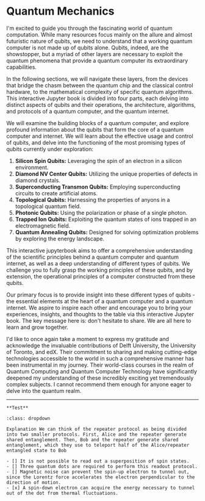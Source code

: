# Quantum Mechanics

I'm excited to guide you through the fascinating world of quantum computation. While many resources focus mainly on the allure and almost futuristic nature of qubits, we need to understand that a working quantum computer is not made up of qubits alone. Qubits, indeed, are the showstopper, but a myriad of other layers are necessary to exploit the quantum phenomena that provide a quantum computer its extraordinary capabilities.

In the following sections, we will navigate these layers, from the devices that bridge the chasm between the quantum chip and the classical control hardware, to the mathematical complexity of specific quantum algorithms. This interactive Jupyter book is divided into four parts, each delving into distinct aspects of qubits and their operations, the architecture, algorithms, and protocols of a quantum computer, and the quantum internet.

We will examine the building blocks of a quantum computer, and explore profound information about the qubits that form the core of a quantum computer and internet. We will learn about the effective usage and control of qubits, and delve into the functioning of the most promising types of qubits currently under exploration:

1. **Silicon Spin Qubits:** Leveraging the spin of an electron in a silicon environment.
2. **Diamond NV Center Qubits:** Utilizing the unique properties of defects in diamond crystals.
3. **Superconducting Transmon Qubits:** Employing superconducting circuits to create artificial atoms.
4. **Topological Qubits:** Harnessing the properties of anyons in a topological quantum field.
5. **Photonic Qubits:** Using the polarization or phase of a single photon.
6. **Trapped Ion Qubits:** Exploiting the quantum states of ions trapped in an electromagnetic field.
7. **Quantum Annealing Qubits:** Designed for solving optimization problems by exploring the energy landscape.

This interactive jupyterbook aims to offer a comprehensive understanding of the scientific principles behind a quantum computer and quantum internet, as well as a deep understanding of different types of qubits. We challenge you to fully grasp the working principles of these qubits, and by extension, the operational principles of a computer constructed from these qubits.

Our primary focus is to provide insight into these different types of qubits - the essential elements at the heart of a quantum computer and a quantum internet. We aspire to inspire each other and encourage you to bring your experiences, insights, and thoughts to the table via this interactive Jupyter book. The key message here is: don't hesitate to share. We are all here to learn and grow together.

I'd like to once again take a moment to express my gratitude and acknowledge the invaluable contributions of Delft University, the University of Toronto, and edX. Their commitment to sharing and making cutting-edge technologies accessible to the world in such a comprehensive manner has been instrumental in my journey. Their world-class courses in the realm of Quantum Computing and Quantum Computer Technology have significantly deepened my understanding of these incredibly exciting yet tremendously complex subjects. I cannot recommend them enough for anyone eager to delve into the quantum realm.

---

`**Test**`

```{admonition} Test Explanation
:class: dropdown

Explanation We can think of the repeater protocol as being divided into two smaller protocols. First, Alice and the repeater generate shared entanglement. Then, Bob and the repeater generate shared entanglement, which they use to teleport half of the Alice/repeater entangled state to Bob

- [] It is not possible to read out a superposition of spin states.
- [] Three quantum dots are required to perform this readout protocol.
- [] Magnetic noise can prevent the spin-up electron to tunnel out, since the Lorentz force accelerates the electron perpendicular to the direction of motion.
- [x] A spin-down electron can acquire the energy necessary to tunnel out of the dot from thermal fluctuations.
```


